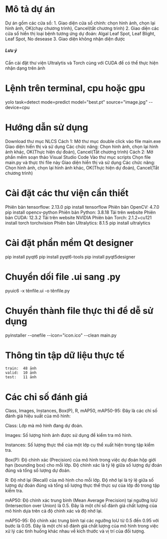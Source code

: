 # Mô tả dự án
Dự án gồm các cửa sổ:
    1. Giao diện cửa sổ chính: chọn hình ảnh, chọn lại hình ảnh, OK(chạy chương trình), Cancel(tắt chương trình)
    2. Giao diện các cửa sổ hiển thị loại bệnh tương ứng dự đoán: Algal Leaf Spot, Leaf Blight, Leaf Spot, No desease
    3. Giao diện không nhận diện được

##### Lưu ý #####
Cần cài đặt thư viện Ultralytis và Torch cùng với CUDA để có thể thực hiện nhận dạng trên ảnh

# Lệnh trên terminal, cpu hoặc gpu
yolo task=detect mode=predict model="best.pt" source="image.jpg" --device=cpu


# Hướng dẫn sử dụng
Download thư mục NLCS
    Cách 1:
        Mở thư mục double click vào file main.exe
        Giao diện hiển thị và sử dụng
        Các chức năng: Chọn hình ảnh, chọn lại hình ảnh khác, OK(Thực hiện dự đoán), Cancel(Tắt chương trình)
    Cách 2:
        Mở phần mềm soạn thảo Visual Studio Code
        Vào thư mục scripts
        Chọn file main.py và thực thi file này
        Giao diện hiển thị và sử dụng
        Các chức năng: Chọn hình ảnh, chọn lại hình ảnh khác, OK(Thực hiện dự đoán), Cancel(Tắt chương trình)


# Cài đặt các thư viện cần thiết
Phiên bản tensorflow: 2.13.0    pip install tensorflow
Phiên bản OpenCV: 4.7.0         pip install opencv-python
Phiên bản Python: 3.8.18        Tải trên website
Phiên bản CUDA: 12.3.2          Tải trên website NVIDIA
Phiên bản Torch: 2.1.2+cu121    install torch torchvision
Phiên bản Ultralytics: 8.1.5    pip install ultralytics

# Cài đặt phần mềm Qt designer
pip install pyqt6
pip install pyqt6-tools
pip install pyqt5designer

# Chuyển dối file .ui sang .py
pyuic6 -x tênfile.ui -o tênfile.py

# Chuyển thành file thực thi để dễ sử dụng
pyinstaller --onefile --icon="icon.ico" --clean main.py


# Thông tin tập dữ liệu thực tế
    train:  48 ảnh
    valid:  10 ảnh
    test:   11 ảnh


# Các chỉ số đánh giá
Class, Images, Instances, Box(P), R, mAP50, mAP50-95: Đây là các chỉ số đánh giá hiệu suất của mô hình:

Class: Lớp mà mô hình đang dự đoán.

Images: Số lượng hình ảnh được sử dụng để kiểm tra mô hình.

Instances: Số lượng thực thể của một lớp cụ thể xuất hiện trong tập kiểm tra.

Box(P): Độ chính xác (Precision) của mô hình trong việc dự đoán hộp giới hạn (bounding box) cho mỗi lớp.
Độ chính xác là tỷ lệ giữa số lượng dự đoán đúng và tổng số lượng dự đoán.

R: Độ nhớ lại (Recall) của mô hình cho mỗi lớp. 
Độ nhớ lại là tỷ lệ giữa số lượng dự đoán đúng và tổng số lượng thực thể thực sự của lớp đó trong tập kiểm tra.

mAP50: Độ chính xác trung bình (Mean Average Precision) tại ngưỡng IoU (Intersection over Union) là 0.5. 
        Đây là một chỉ số đánh giá chất lượng của mô hình dựa trên cả độ chính xác và độ nhớ lại.
        
mAP50-95: Độ chính xác trung bình tại các ngưỡng IoU từ 0.5 đến 0.95 với bước là 0.05. 
        Đây là một chỉ số đánh giá chất lượng của mô hình trong việc xử lý các tình huống khác nhau về kích thước và vị trí của đối tượng.